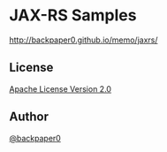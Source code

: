 JAX-RS Samples
==================================================

http://backpaper0.github.io/memo/jaxrs/

## License

[Apache License Version 2.0](apache.org/licenses/LICENSE-2.0.txt)

## Author

[@backpaper0](https://twitter.com/backpaper0)

